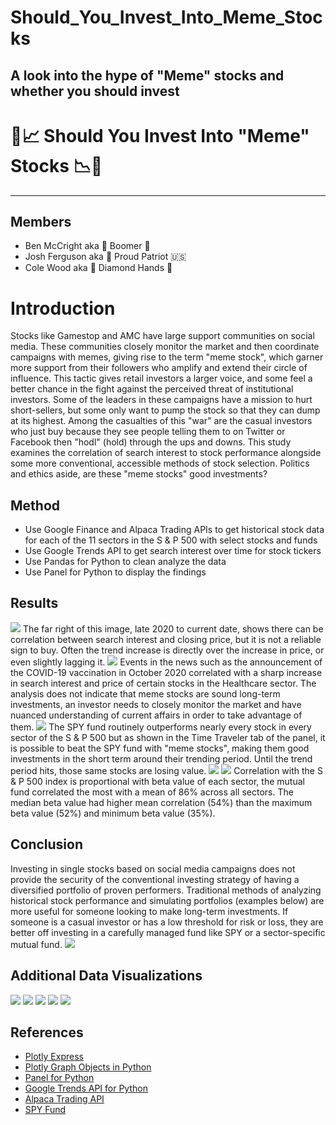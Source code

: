 # Should_You_Invest_Into_Meme_Stocks
A look into the hype of "Meme" stocks and whether you should invest
---
# 🐍📈 Should You Invest Into "Meme" Stocks 📉🐍
---
## Members
- Ben McCright aka 👴 Boomer 👴
- Josh Ferguson aka 🦅 Proud Patriot 🇺🇸
- Cole Wood aka 💎 Diamond Hands 👐

# Introduction
 Stocks like Gamestop and AMC have large support communities on social media.  These communities closely monitor the market and then coordinate campaigns with memes, giving rise to the term "meme stock", which garner more support from their followers who amplify and extend their circle of influence.  This tactic gives retail investors a larger voice, and some feel a better chance in the fight against the perceived threat of institutional investors.  Some of the leaders in these campaigns have a mission to hurt short-sellers, but some only want to pump the stock so that they can dump at its highest.  Among the casualties of this "war" are the casual investors who just buy because they see people telling them to on Twitter or Facebook then "hodl" (hold) through the ups and downs.  This study examines the correlation of search interest to stock performance alongside some more conventional, accessible methods of stock selection.  Politics and ethics aside, are these "meme stocks" good investments?

## Method
* Use Google Finance and Alpaca Trading APIs to get historical stock data for each of the 11 sectors in the S & P 500 with select stocks and funds
* Use Google Trends API to get search interest over time for stock tickers
* Use Pandas for Python to clean analyze the data
* Use Panel for Python to display the findings

## Results
![](Images/bb.png)
The far right of this image, late 2020 to current date, shows there can be correlation between search interest and closing price, but it is not a reliable sign to buy.  Often the trend increase is directly over the increase in price, or even slightly lagging it. 
![](Images/algn.png)
Events in the news such as the announcement of the COVID-19 vaccination in October 2020 correlated with a sharp increase in search interest and price of certain stocks in the Healthcare sector.  The analysis does not indicate that meme stocks are sound long-term investments, an investor needs to closely monitor the market and have nuanced understanding of current affairs in order to take advantage of them.
![](Images/time_travel.png)
The SPY fund routinely outperforms nearly every stock in every sector of the S & P 500 but as shown in the Time Traveler tab of the panel, it is possible to beat the SPY fund with "meme stocks", making them good investments in the short term around their trending period.  Until the trend period hits, those same stocks are losing value.
![](Images/heat.gif)
![](Images/box.gif)
Correlation with the S & P 500 index is proportional with beta value of each sector, the mutual fund correlated the most with a mean of 86% across all sectors. The median beta value had higher mean correlation (54%) than the maximum beta value (52%) and minimum beta value (35%).

## Conclusion
Investing in single stocks based on social media campaigns does not provide the security of the conventional investing strategy of having a diversified portfolio of proven performers.  Traditional methods of analyzing historical stock performance and simulating portfolios (examples below) are more useful for someone looking to make long-term investments.  If someone is a casual investor or has a low threshold for risk or loss, they are better off investing in a carefully managed fund like SPY or a sector-specific mutual fund.
![](Images/stonks.webp)

## Additional Data Visualizations
![](Images/trend.gif)
![](Images/candlestick.png)
![](Images/spy.gif)
![](Images/tt.gif)
![](Images/sharpe.gif)

## References
* [Plotly Express](https://plotly.com/python/plotly-express/)
* [Plotly Graph Objects in Python](https://plotly.com/python/graph-objects/)
* [Panel for Python](https://panel.holoviz.org/)
* [Google Trends API for Python](https://pypi.org/project/pytrends/)
* [Alpaca Trading API](https://alpaca.markets/docs/)
* [SPY Fund](https://www.ssga.com/us/en/institutional/etfs/funds/spdr-sp-500-etf-trust-spy)